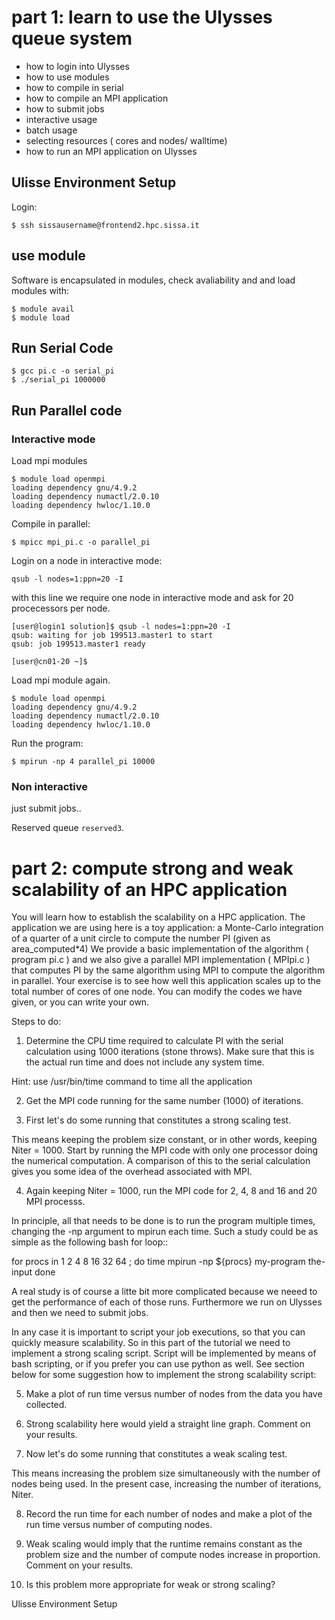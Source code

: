 # part 1: learn to use the Ulysses queue system 

- how to login into Ulysses 
- how to use modules 
- how to compile in serial
- how to compile an MPI application 
- how to submit jobs 
 - interactive usage 
 - batch usage
 - selecting resources ( cores and nodes/ walltime)
- how to run an MPI application on Ulysses


## Ulisse Environment Setup
Login:
```
$ ssh sissausername@frontend2.hpc.sissa.it
```
## use module 
Software is encapsulated in modules, check avaliability and and load modules with:
```
$ module avail
$ module load
```
## Run Serial Code
```
$ gcc pi.c -o serial_pi
$ ./serial_pi 1000000
```
## Run Parallel code

### Interactive mode
Load mpi modules
```
$ module load openmpi
loading dependency gnu/4.9.2
loading dependency numactl/2.0.10
loading dependency hwloc/1.10.0
```
Compile in parallel:
```
$ mpicc mpi_pi.c -o parallel_pi
```
Login on a node in interactive mode:
```
qsub -l nodes=1:ppn=20 -I
```
with this line we require one node in interactive mode and ask for 20 procecessors per node.
```
[user@login1 solution]$ qsub -l nodes=1:ppn=20 -I
qsub: waiting for job 199513.master1 to start
qsub: job 199513.master1 ready

[user@cn01-20 ~]$
```
Load mpi module again.
```
$ module load openmpi
loading dependency gnu/4.9.2
loading dependency numactl/2.0.10
loading dependency hwloc/1.10.0
```
Run the program:
```
$ mpirun -np 4 parallel_pi 10000
```


### Non interactive

just submit jobs..

Reserved queue `reserved3`.

 
 
  
# part 2: compute strong and weak scalability of an HPC application

You will learn how to establish the scalability on a HPC application. The application we are using here is a toy  application:
a Monte-Carlo integration of a quarter of a unit circle  to compute the number PI (given as area_computed*4) 
We provide a basic implementation of the algorithm ( program pi.c ) and we also give a parallel MPI implementation ( MPIpi.c ) that computes PI by the same algorithm  using MPI to compute the algorithm in parallel. 
Your exercise is to see how well this application scales up to the total number of cores of one node. 
You can modify the codes we have given, or you can write your own.

Steps to do: 

 1. Determine the CPU time required to calculate PI with the serial calculation using 1000 iterations (stone throws). Make sure that this is the actual run time and does not include any
system time.

 Hint: use /usr/bin/time command to time all the application  
 
 2. Get the MPI code running for the same number (1000) of iterations.

 3. First let's do some running that constitutes a strong scaling test. 
 
This means keeping the problem size constant, or in other words, keeping Niter = 1000.
Start by running the MPI code with only one processor doing the numerical computation. A comparison of this to the serial calculation gives you some idea of the overhead associated with MPI.

 4. Again keeping Niter = 1000, run the MPI code for 2, 4, 8 and 16 and 20 MPI processs. 

In principle, all that needs to be done is to run the program multiple times, changing the -np argument to mpirun each time. Such a study could be as simple as the following bash for loop::

 for procs in 1 2 4 8 16 32 64 ; do
 time mpirun -np ${procs} my-program the-input
 done

A real study is of course a litte bit more complicated because we neeed to get the performance of each of those runs. 
Furthermore we run on Ulysses and then we need to submit jobs.

In any case it is important to script your job executions, so that you can quickly measure scalability. So in this part of the tutorial we need to implement a strong scaling script.
Script will be implemented by means of bash scripting, or if you prefer you can use python as well.
See section below for some suggestion how to implement the strong scalability script: 


 5. Make a plot of run time versus number of nodes from the data you have collected.


 6. Strong scalability here would yield a straight line graph. Comment on your results.


 7. Now let's do some running that constitutes a weak scaling test. 
 
This means increasing the problem size simultaneously with the number of nodes being used. In the present case,
increasing the number of iterations, Niter.

 8. Record the run time for each number of nodes and make a plot of the run time versus number of computing nodes.

 9. Weak scaling would imply that the runtime remains constant as the problem size and the
number of compute nodes increase in proportion. Comment on your results.

 10. Is this problem more appropriate for weak or strong scaling?

Ulisse Environment Setup
